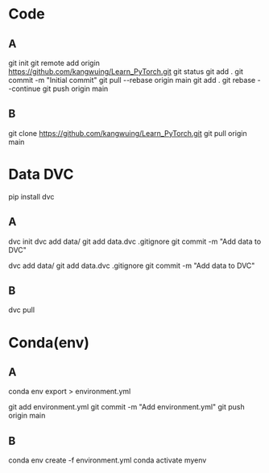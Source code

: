 # Code
## A
git init
git remote add origin https://github.com/kangwuing/Learn_PyTorch.git
git status
git add .
git commit -m "Initial commit"
git pull --rebase origin main
git add .
git rebase --continue
git push origin main

## B
git clone https://github.com/kangwuing/Learn_PyTorch.git
git pull origin main

# Data DVC

pip install dvc

## A
dvc init
dvc add data/
git add data.dvc .gitignore
git commit -m "Add data to DVC"

dvc add data/
git add data.dvc .gitignore
git commit -m "Add data to DVC"

## B
dvc pull

# Conda(env)
## A
conda env export > environment.yml

git add environment.yml
git commit -m "Add environment.yml"
git push origin main

## B
conda env create -f environment.yml
conda activate myenv

